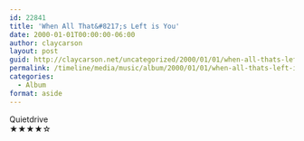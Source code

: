 ```yaml
---
id: 22841
title: 'When All That&#8217;s Left is You'
date: 2000-01-01T00:00:00-06:00
author: claycarson
layout: post
guid: http://claycarson.net/uncategorized/2000/01/01/when-all-thats-left-is-you/
permalink: /timeline/media/music/album/2000/01/01/when-all-thats-left-is-you/
categories:
  - Album
format: aside
---
```

<div class="media-details"></div>

<div class="media-creator">Quietdrive</div>

<div class="media-rating">★★★★☆</div>